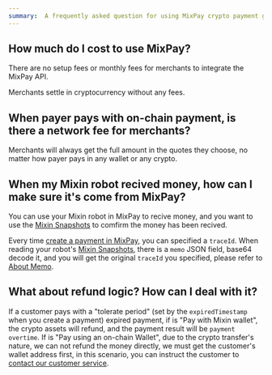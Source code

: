 ```yaml
---
summary:  A frequently asked question for using MixPay crypto payment gateway.
---
```


## How much do I cost to use MixPay?

There are no setup fees or monthly fees for merchants to integrate the MixPay API.

Merchants settle in cryptocurrency without any fees.

## When payer pays with on-chain payment, is there a network fee for merchants?

Merchants will always get the full amount in the quotes they choose, no matter how payer pays in any wallet or any crypto.

## When my Mixin robot recived money, how can I make sure it's come from MixPay?

You can use your Mixin robot in MixPay to recive money, and you want to use the [Mixin Snapshots](https://developers.mixin.one/docs/api/transfer/snapshots) to comfirm the money has been recived. 

Every time [create a payment in MixPay](https://mixpay.me/developers/guides/integration-verview#how-to-integrate), you can specified a `traceId`. When reading your robot's [Mixin Snapshots](https://developers.mixin.one/docs/api/transfer/snapshots), there is a `memo` JSON field, base64 decode it, and you will get the original `traceId` you specified, please refer to [About Memo](https://mixpay.me/developers/api/memo).
 
 ## What about refund logic? How can I deal with it?

If a customer pays with a "tolerate period" (set by the `expiredTimestamp` when you create a payment) expired payment, if is "Pay with Mixin wallet", the crypto assets will refund, and the payment result will be `payment overtime`. If is "Pay using an on-chain Wallet", due to the crypto transfer's nature, we can not refund the money directly, we must get the customer's wallet address first, in this scenario, you can instruct the customer to [contact our customer service](https://help.mixpay.me/en_US/faq/how-to-contact-customer-service). 
